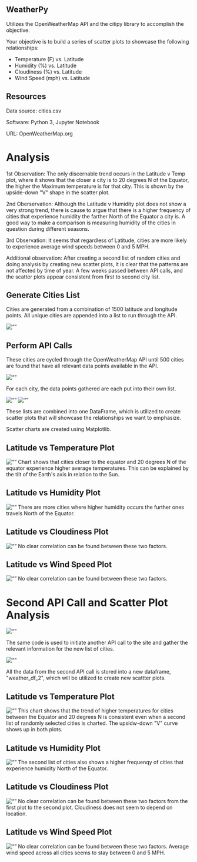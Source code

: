 ## WeatherPy

Utilizes the OpenWeatherMap API and the citipy library to accomplish the objective.

Your objective is to build a series of scatter plots to showcase the following relationships:

* Temperature (F) vs. Latitude
* Humidity (%) vs. Latitude
* Cloudiness (%) vs. Latitude
* Wind Speed (mph) vs. Latitude


## Resources

Data source: cities.csv

Software: Python 3, Jupyter Notebook

URL: OpenWeatherMap.org


# Analysis

1st Observation: The only discernable trend occurs in the Latitude v Temp plot, where it shows that the closer a city is to 20 degrees N of the Equator, the higher the Maximum temperature is for that city. This is shown by the upside-down "V" shape in the scatter plot. 


2nd Oberservation: Although the Latitude v Humidity plot does not show a very strong trend, there is cause to argue that there is a higher frequency of cities that experience humidity the farther North of the Equator a city is. A good way to make a comparison is measuring humidity of the cities in question during different seasons.


3rd Observation: It seems that regardless of Latitude, cities are more likely to experience average wind speeds between 0 and 5 MPH.


Additional observation: After creating a second list of random cities and doing analysis by creating new scatter plots, it is clear that the patterns are not affected by time of year. A few weeks passed between API calls, and the scatter plots appear consistent from first to second city list.


## Generate Cities List
Cities are generated from a combination of 1500 latitude and longitude points. All unique cities are appended into a list to run through the API.

<img width=“500” alt=“” src="https://github.com/abhatt00/WeatherPy_Python_API/blob/master/Images/Generated_Cities_List_20200611.jpg">



## Perform API Calls
 These cities are cycled through the OpenWeatherMap API until 500 cities are found that have all relevant data points available in the API. 

<img width=“500” alt=“” src="https://github.com/abhatt00/WeatherPy_Python_API/blob/master/Images/Perform_API_Calls_1.jpg">

For each city, the data points gathered are each put into their own list. 

<img width=“500” alt=“” src="https://github.com/abhatt00/WeatherPy_Python_API/blob/master/Images/Perform_API_Calls_2.jpg">
<img width=“500” alt=“” src="https://github.com/abhatt00/WeatherPy_Python_API/blob/master/Images/Perform_API_Calls_3.jpg">

These lists are combined into one DataFrame, which is utilized to create scatter plots that will showcase the relationships we want to emphasize.

Scatter charts are created using Matplotlib.


## Latitude vs Temperature Plot
<img width=“500” alt=“” src="https://github.com/abhatt00/WeatherPy_Python_API/blob/master/Images/Latitude_v_Temp.jpg">
Chart shows that cities closer to the equator and 20 degrees N of the equator experience higher average temperatures. This can be explained by the tilt of the Earth's axis in relation to the Sun.  

## Latitude vs Humidity Plot
<img width=“500” alt=“” src="https://github.com/abhatt00/WeatherPy_Python_API/blob/master/Images/Latitude_v_Humidity.jpg">
There are more cities where higher humidity occurs the further ones travels North of the Equator.

## Latitude vs Cloudiness Plot
<img width=“500” alt=“” src="https://github.com/abhatt00/WeatherPy_Python_API/blob/master/Images/Latitude_v_Cloudiness.jpg">
No clear correlation can be found between these two factors.

## Latitude vs Wind Speed Plot
<img width=“500” alt=“” src="https://github.com/abhatt00/WeatherPy_Python_API/blob/master/Images/Latitude_v_Wind_Speed.jpg">
No clear correlation can be found between these two factors.



# Second API Call and Scatter Plot Analysis

<img width=“500” alt=“” src="https://github.com/abhatt00/WeatherPy_Python_API/blob/master/Images/Perform_API_Calls_20200626_1.jpg">

The same code is used to initiate another API call to the site and gather the relevant information for the new list of cities.

<img width=“500” alt=“” src="https://github.com/abhatt00/WeatherPy_Python_API/blob/master/Images/Perform_API_Calls_20200626_2.jpg">

All the data from the second API call is stored into a new dataframe, "weather_df_2", which will be utilized to create new scattter plots.


## Latitude vs Temperature Plot
<img width=“500” alt=“” src="https://github.com/abhatt00/WeatherPy_Python_API/blob/master/code/LatitudeVsTemperature_2.png">
This chart shows that the trend of higher temperatures for cities between the Equator and 20 degrees N is consistent even when a second list of randomly selected cities is charted. The upsidw-down "V" curve shows up in both plots.

## Latitude vs Humidity Plot
<img width=“500” alt=“” src="https://github.com/abhatt00/WeatherPy_Python_API/blob/master/code/LatitudeVsHumidity_2.png">
The second list of cities also shows a higher frequenqy of cities that experience humidity North of the Equator.

## Latitude vs Cloudiness Plot
<img width=“500” alt=“” src="https://github.com/abhatt00/WeatherPy_Python_API/blob/master/code/LatitudeVsCloudiness_2.png">
No clear correlation can be found between these two factors from the first plot to the second plot. Cloudiness does not seem to depend on location.

## Latitude vs Wind Speed Plot
<img width=“500” alt=“” src="https://github.com/abhatt00/WeatherPy_Python_API/blob/master/code/LatitudeVsWindSpeed_2.png">
No clear correlation can be found between these two factors. Average wind speed across all cities seems to stay between 0 and 5 MPH.